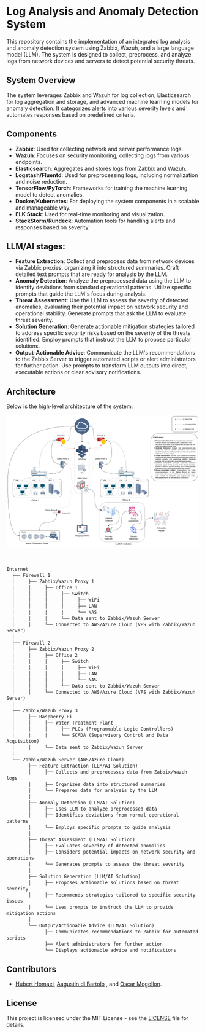 # Log Analysis and Anomaly Detection System

This repository contains the implementation of an integrated log analysis and anomaly detection system using Zabbix, Wazuh, and a large language model (LLM). The system is designed to collect, preprocess, and analyze logs from network devices and servers to detect potential security threats. 

## System Overview 

The system leverages Zabbix and Wazuh for log collection, Elasticsearch for log aggregation and storage, and advanced machine learning models for anomaly detection. It categorizes alerts into various severity levels and automates responses based on predefined criteria.

## Components

- **Zabbix**: Used for collecting network and server performance logs.
- **Wazuh**: Focuses on security monitoring, collecting logs from various endpoints.
- **Elasticsearch**: Aggregates and stores logs from Zabbix and Wazuh.
- **Logstash/Fluentd**: Used for preprocessing logs, including normalization and noise reduction.
- **TensorFlow/PyTorch**: Frameworks for training the machine learning model to detect anomalies.
- **Docker/Kubernetes**: For deploying the system components in a scalable and manageable way.
- **ELK Stack**: Used for real-time monitoring and visualization.
- **StackStorm/Rundeck**: Automation tools for handling alerts and responses based on severity.


## LLM/AI stages:
- **Feature Extraction**: Collect and preprocess data from network devices via Zabbix proxies, organizing it into structured summaries. Craft detailed text prompts that are ready for analysis by the LLM.
- **Anomaly Detection**: Analyze the preprocessed data using the LLM to identify deviations from standard operational patterns. Utilize specific prompts that guide the LLM's focus during analysis.
- **Threat Assessment**: Use the LLM to assess the severity of detected anomalies, evaluating their potential impact on network security and operational stability. Generate prompts that ask the LLM to evaluate threat severity.
- **Solution Generation**: Generate actionable mitigation strategies tailored to address specific security risks based on the severity of the threats identified. Employ prompts that instruct the LLM to propose particular solutions.
- **Output-Actionable Advice**: Communicate the LLM's recommendations to the Zabbix Server to trigger automated scripts or alert administrators for further action. Use prompts to transform LLM outputs into direct, executable actions or clear advisory notifications.

## Architecture

Below is the high-level architecture of the system:

![Architecture Diagram](./CyberDiagram.webp)

```plaintext


```

```plaintext
Internet
  ├── Firewall 1
  │     ├── Zabbix/Wazuh Proxy 1
  │     │     ├── Office 1
  │     │     │     ├── Switch
  │     │     │     │     ├── WiFi
  │     │     │     │     ├── LAN
  │     │     │     │     └── NAS
  │     │     │     └── Data sent to Zabbix/Wazuh Server
  │     │     └── Connected to AWS/Azure Cloud (VPS with Zabbix/Wazuh Server)
  │
  ├── Firewall 2
  │     ├── Zabbix/Wazuh Proxy 2
  │     │     ├── Office 2
  │     │     │     ├── Switch
  │     │     │     │     ├── WiFi
  │     │     │     │     ├── LAN
  │     │     │     │     └── NAS
  │     │     │     └── Data sent to Zabbix/Wazuh Server
  │     │     └── Connected to AWS/Azure Cloud (VPS with Zabbix/Wazuh Server)
  │
  ├── Zabbix/Wazuh Proxy 3
  │     ├── Raspberry Pi
  │     │     ├── Water Treatment Plant
  │     │     │     ├── PLCs (Programmable Logic Controllers)
  │     │     │     └── SCADA (Supervisory Control and Data Acquisition)
  │     │     └── Data sent to Zabbix/Wazuh Server
  │
  └── Zabbix/Wazuh Server (AWS/Azure Cloud)
        ├── Feature Extraction (LLM/AI Solution)
        │     ├── Collects and preprocesses data from Zabbix/Wazuh logs
        │     ├── Organizes data into structured summaries
        │     └── Prepares data for analysis by the LLM
        │
        ├── Anomaly Detection (LLM/AI Solution)
        │     ├── Uses LLM to analyze preprocessed data
        │     ├── Identifies deviations from normal operational patterns
        │     └── Employs specific prompts to guide analysis
        │
        ├── Threat Assessment (LLM/AI Solution)
        │     ├── Evaluates severity of detected anomalies
        │     ├── Considers potential impacts on network security and operations
        │     └── Generates prompts to assess the threat severity
        │
        ├── Solution Generation (LLM/AI Solution)
        │     ├── Proposes actionable solutions based on threat severity
        │     ├── Recommends strategies tailored to specific security issues
        │     └── Uses prompts to instruct the LLM to provide mitigation actions
        │
        └── Output/Actionable Advice (LLM/AI Solution)
              ├── Communicates recommendations to Zabbix for automated scripts
              ├── Alert administrators for further action
              └── Displays actionable advice and notifications

```
## Contributors

- [Hubert Homaei](https://github.com/homaei), [Aagustin di Bartolo](https://github.com/Jacklamotta) , and [Oscar Mogollon](https://github.com/omogollo2).
  
## License

This project is licensed under the MIT License - see the [LICENSE](LICENSE) file for details.
